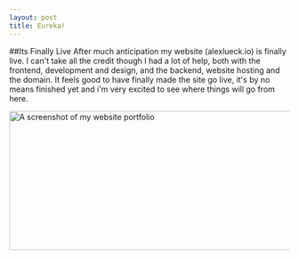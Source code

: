 ```yaml
---
layout: post
title: Eureka!
---
```


##Its Finally Live
After much anticipation my website (alexlueck.io) is finally live. I can't take all the credit though
I had a lot of help, both with the frontend, development and design, and the backend, website hosting and
the domain. It feels good to have finally made the site go live, it's by no means finished yet and
i'm very excited to see where things will go from here.

<img src="http://Callmezyos.github.io/images/website-sreenshot.jpg" alt="A screenshot of my website
portfolio" style="width:1000px;height:250px;position:centre">

